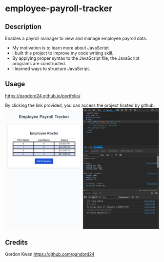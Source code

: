 # employee-payroll-tracker

## Description

Enables a payroll manager to view and manage employee payroll data. 

- My motivation is to learn more about JavaScript.
- I built this project to improve my code writing skill. 
- By applying proper syntax to the JavaScript file, the JavaScript programs are constructed. 
- I learned ways to structure JavaScript. 

## Usage

https://pandord24.github.io/portfolio/

By clicking the link provided, you can access the project hosted by github.
![portfolio website screen shot](./Assets/Capture.PNG)

## Credits

Gordon Kwan
https://github.com/pandord24

